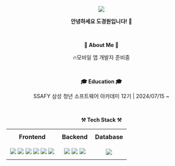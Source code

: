 <p align='center'>
    <img src="https://capsule-render.vercel.app/api?type=waving&color=auto&height=300&section=header&text=Hello!&fontSize=70&fontColor=FFFFFF"/>
</p>

<p align="center">
    <strong>안녕하세요 도경원입니다! 👐</strong>
</p>
 
<br>

<p align="center">
<strong>🌟 About Me 🌟</strong>
</p>

<p align="center">
    🔥모바일 앱 개발자 준비중<br>
</p>

<br>

<p align="center">
    <strong>🎓 Education 🎓</strong>
</p>
<p align="center">
    SSAFY 삼성 청년 소프트웨어 아카데미 12기 | 2024/07/15 ~ <br>
</p>

<br>

<p align="center">
    <strong>⚒️ Tech Stack ⚒️</strong>
</p>

<table align="center" style="width: 80%; border-collapse: collapse;">
    <tr>
        <td align="center" style="padding: 10px;"><strong>Frontend</strong></td>
        <td align="center" style="padding: 10px;"><strong>Backend</strong></td>
        <td align="center" style="padding: 10px;"><strong>Database</strong></td>
    </tr>
    <tr>
        <td align="center" style="padding: 10px;">
            <img src="https://img.shields.io/badge/Flutter-02569B?style=flat-square&logo=flutter&logoColor=white"/>
            <img src="https://img.shields.io/badge/Dart-0175C2?style=flat-square&logo=dart&logoColor=white"/>
            <img src="https://img.shields.io/badge/HTML5-E34F26?style=flat-square&logo=html5&logoColor=white"/>
            <img src="https://img.shields.io/badge/CSS3-1572B6?style=flat-square&logo=css3&logoColor=white"/>
            <img src="https://img.shields.io/badge/JavaScript-F7DF1E?style=flat-square&logo=javascript&logoColor=black"/>
            <img src="https://img.shields.io/badge/Vue.js-4FC08D?style=flat-square&logo=vue.js&logoColor=white"/>
        </td>
        <td align="center" style="padding: 10px;">
            <img src="https://img.shields.io/badge/Python-3776AB?style=flat-square&logo=python&logoColor=white"/>
            <img src="https://img.shields.io/badge/Django-092E20?style=flat-square&logo=django&logoColor=white"/>
            <img src="https://img.shields.io/badge/FastAPI-009688?style=flat-square&logo=fastapi&logoColor=white"/>
        </td>
        <td align="center" style="padding: 10px;">
            <img src="https://img.shields.io/badge/MySQL-4479A1?style=flat-square&logo=mysql&logoColor=white"/> 
        </td>
    </tr>
</table>

<br>
